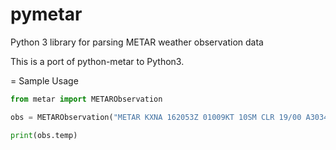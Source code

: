 # pymetar
Python 3 library for parsing METAR weather observation data

This is a port of python-metar to Python3.

= Sample Usage

```python
from metar import METARObservation

obs = METARObservation("METAR KXNA 162053Z 01009KT 10SM CLR 19/00 A3034 RMK AO2 SLP269 T01940000")

print(obs.temp)
```